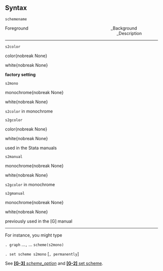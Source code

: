## Syntax

`schemename`

Foreground<span style="padding-left: 17.0rem;">_Background<span
style="padding-left: 23.0rem;">_Description

------------------------------------------------------------------------

`s2color`

color{nobreak None}

white{nobreak None}

**factory setting**

`s2mono`

monochrome{nobreak None}

white{nobreak None}

`s2color` in monochrome

`s2gcolor`

color{nobreak None}

white{nobreak None}

used in the Stata manuals

`s2manual`

monochrome{nobreak None}

white{nobreak None}

`s2gcolor` in monochrome

`s2gmanual`

monochrome{nobreak None}

white{nobreak None}

previously used in the \[G\] manual

------------------------------------------------------------------------

For instance, you might type

`. graph` ...`,` ... `scheme(s2mono)`

`. set scheme s2mono` \[`, permanently`\]

See
[<strong>[G-3]</strong> <em>scheme_option</em>](http://www.stata.com/help.cgi?scheme_option)
and
[<strong>[G-2]</strong> set scheme](http://www.stata.com/help.cgi?set_scheme).
